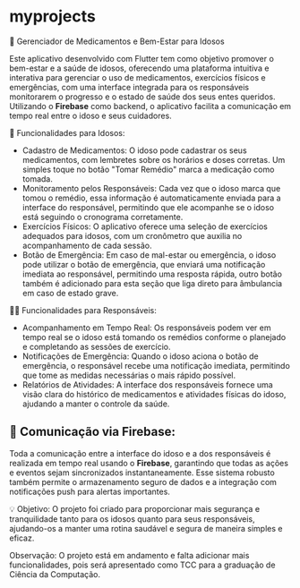 # myprojects


 🏥 Gerenciador de Medicamentos e Bem-Estar para Idosos

Este aplicativo desenvolvido com Flutter tem como objetivo promover o bem-estar e a saúde de idosos, oferecendo uma plataforma intuitiva e interativa para gerenciar o uso de medicamentos, exercícios físicos e emergências, com uma interface integrada para os responsáveis monitorarem o progresso e o estado de saúde dos seus entes queridos. Utilizando o **Firebase** como backend, o aplicativo facilita a comunicação em tempo real entre o idoso e seus cuidadores.

📱 Funcionalidades para Idosos:
- Cadastro de Medicamentos: O idoso pode cadastrar os seus medicamentos, com lembretes sobre os horários e doses corretas. Um simples toque no botão "Tomar Remédio" marca a medicação como tomada.
- Monitoramento pelos Responsáveis: Cada vez que o idoso marca que tomou o remédio, essa informação é automaticamente enviada para a interface do responsável, permitindo que ele acompanhe se o idoso está seguindo o cronograma corretamente.
- Exercícios Físicos: O aplicativo oferece uma seleção de exercícios adequados para idosos, com um cronômetro que auxilia no acompanhamento de cada sessão.
- Botão de Emergência: Em caso de mal-estar ou emergência, o idoso pode utilizar o botão de emergência, que enviará uma notificação imediata ao responsável, permitindo uma resposta rápida, outro botão
  também é adicionado para esta seção que liga direto para âmbulancia em caso de estado grave.

🧑‍⚕️ Funcionalidades para Responsáveis:
- Acompanhamento em Tempo Real: Os responsáveis podem ver em tempo real se o idoso está tomando os remédios conforme o planejado e completando as sessões de exercício.
- Notificações de Emergência: Quando o idoso aciona o botão de emergência, o responsável recebe uma notificação imediata, permitindo que tome as medidas necessárias o mais rápido possível.
- Relatórios de Atividades: A interface dos responsáveis fornece uma visão clara do histórico de medicamentos e atividades físicas do idoso, ajudando a manter o controle da saúde.

## 🔗 Comunicação via Firebase:
Toda a comunicação entre a interface do idoso e a dos responsáveis é realizada em tempo real usando o **Firebase**, garantindo que todas as ações e eventos sejam sincronizados instantaneamente. Esse sistema robusto também permite o armazenamento seguro de dados e a integração com notificações push para alertas importantes.

💡 Objetivo:
O projeto foi criado para proporcionar mais segurança e tranquilidade tanto para os idosos quanto para seus responsáveis, ajudando-os a manter uma rotina saudável e segura de maneira simples e eficaz.

Observação:
O projeto está em andamento e falta adicionar mais funcionalidades, pois será apresentado como TCC para a graduação de Ciência da Computação.

